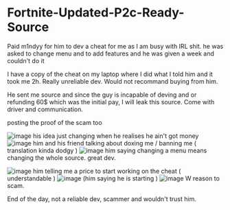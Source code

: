 # Fortnite-Updated-P2c-Ready-Source

Paid m1ndyy for him to dev a cheat for me as I am busy with IRL shit. he was asked to change menu and to add features and he was given a week and couldn't do it 

I have a copy of the cheat on my laptop where I did what I told him and it took me 2h. Really unreliable dev. Would not recommand buying from him.

He sent me source and since the guy is incapable of deving and or refunding 60$ which was the initial  pay, I will leak this source. Come with driver and communication.

posting the proof of the scam too

![image](https://github.com/RLBmods/Fortnite-Updated-P2c-Ready-Source/assets/92787223/70898db1-1a06-4b0f-aa23-6ac0210b4414) his idea just changing when he realises he ain't got money
![image](https://github.com/RLBmods/Fortnite-Updated-P2c-Ready-Source/assets/92787223/409f0d75-0e38-42de-9ef8-11b7cd4fbf53) him and his friend talking about doxing me / banning me ( translation kinda dodgy ) 
![image](https://github.com/RLBmods/Fortnite-Updated-P2c-Ready-Source/assets/92787223/da4ee9bc-0fc9-4690-a435-94b4565398da) him saying changing a menu means changing the whole source. great dev.




![image](https://github.com/RLBmods/Fortnite-Updated-P2c-Ready-Source/assets/92787223/0f190f66-68b6-46f6-af8f-bf3cd7aa60fb) him telling me a price to start working on the cheat ( understandable ) 
![image](https://github.com/RLBmods/Fortnite-Updated-P2c-Ready-Source/assets/92787223/4d7bcc0b-ca48-4539-9c89-0b2734c3548e) (him saying he is starting ) 
![image](https://github.com/RLBmods/Fortnite-Updated-P2c-Ready-Source/assets/92787223/f6c036bd-d7cb-46af-8320-a87e2087d5a5) W reason to scam.

End of the day, not a reliable dev, scammer and wouldn't trust him.
